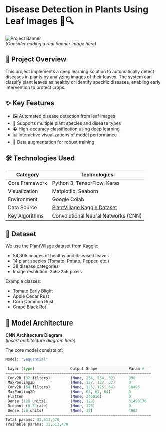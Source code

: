 # Disease Detection in Plants Using Leaf Images 🌿🔍

![Project Banner](https://via.placeholder.com/800x300?text=Disease+Detection+in+Plants+Using+Leaf+Images)  
*(Consider adding a real banner image here)*

## 📌 Project Overview
This project implements a deep learning solution to automatically detect diseases in plants by analyzing images of their leaves. The system can classify plant leaves as healthy or identify specific diseases, enabling early intervention to protect crops.

## ✨ Key Features
- 🖼️ Automated disease detection from leaf images
- 🌱 Supports multiple plant species and disease types
- � High-accuracy classification using deep learning
- 📊 Interactive visualizations of model performance
- 🔄 Data augmentation for robust training

## 🛠️ Technologies Used
| Category        | Technologies |
|-----------------|--------------|
| Core Framework  | Python 3, TensorFlow, Keras |
| Visualization   | Matplotlib, Seaborn |
| Environment     | Google Colab |
| Data Source     | [PlantVillage Kaggle Dataset](https://www.kaggle.com/datasets/abdallahalidev/plantvillage-dataset) |
| Key Algorithms  | Convolutional Neural Networks (CNN) |

## 📂 Dataset
We use the [PlantVillage dataset from Kaggle](https://www.kaggle.com/datasets/abdallahalidev/plantvillage-dataset):
- 54,305 images of healthy and diseased leaves
- 14 plant species (Tomato, Potato, Pepper, etc.)
- 38 disease categories
- Image resolution: 256×256 pixels

Example classes:
- Tomato Early Blight
- Apple Cedar Rust
- Corn Common Rust
- Grape Black Rot

## 🧠 Model Architecture
**CNN Architecture Diagram**  
*(Insert architecture diagram here)*

The core model consists of:
```python
Model: "Sequential"
_________________________________________________________________
 Layer (type)                Output Shape              Param #   
=================================================================
 Conv2D (32 filters)         (None, 254, 254, 32)      896       
 MaxPooling2D                (None, 127, 127, 32)      0         
 Conv2D (64 filters)         (None, 125, 125, 64)      18496     
 MaxPooling2D                (None, 62, 62, 64)        0         
 Flatten                     (None, 246016)            0         
 Dense (128 units)           (None, 128)               31490176  
 Dropout (0.5 rate)          (None, 128)               0         
 Dense (38 units)            (None, 38)                4902      
=================================================================
Total params: 31,513,470
Trainable params: 31,513,470
